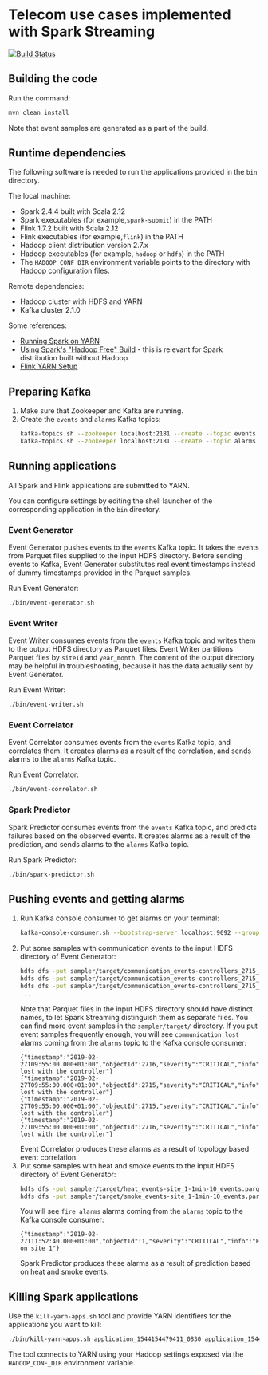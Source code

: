# Telecom use cases implemented with Spark Streaming

[![Build Status](https://travis-ci.com/tashoyan/telecom-streaming.svg?branch=master)](https://travis-ci.com/tashoyan/telecom-streaming)

## Building the code

Run the command:
```bash
mvn clean install
```
Note that event samples are generated as a part of the build.

## Runtime dependencies

The following software is needed to run the applications provided in the `bin` directory.

The local machine:
* Spark 2.4.4 built with Scala 2.12
* Spark executables (for example,`spark-submit`) in the PATH
* Flink 1.7.2 built with Scala 2.12
* Flink executables (for example,`flink`) in the PATH
* Hadoop client distribution version 2.7.x
* Hadoop executables (for example, `hadoop` or `hdfs`) in the PATH
* The `HADOOP_CONF_DIR` environment variable points to the directory with Hadoop configuration files.

Remote dependencies:
* Hadoop cluster with HDFS and YARN
* Kafka cluster 2.1.0

Some references:
* [Running Spark on YARN](http://spark.apache.org/docs/latest/running-on-yarn.html)
* [Using Spark's "Hadoop Free" Build](https://spark.apache.org/docs/latest/hadoop-provided.html) - this is relevant for Spark distribution built without Hadoop
* [Flink YARN Setup](https://ci.apache.org/projects/flink/flink-docs-release-1.7/ops/deployment/yarn_setup.html)

## Preparing Kafka

1. Make sure that Zookeeper and Kafka are running.
1. Create the `events` and `alarms` Kafka topics:
   ```bash
   kafka-topics.sh --zookeeper localhost:2181 --create --topic events --partitions 4 --replication-factor 1
   kafka-topics.sh --zookeeper localhost:2181 --create --topic alarms --partitions 4 --replication-factor 1
   ```

## Running applications

All Spark and Flink applications are submitted to YARN.

You can configure settings by editing the shell launcher of the corresponding application in the `bin` directory.

### Event Generator

Event Generator pushes events to the `events` Kafka topic.
It takes the events from Parquet files supplied to the input HDFS directory.
Before sending events to Kafka,
Event Generator substitutes real event timestamps instead of dummy timestamps provided in the Parquet samples.

Run Event Generator:
```bash
./bin/event-generator.sh
```

### Event Writer

Event Writer consumes events from the `events` Kafka topic
and writes them to the output HDFS directory as Parquet files.
Event Writer partitions Parquet files by `siteId` and `year_month`.
The content of the output directory may be helpful in troubleshooting,
because it has the data actually sent by Event Generator.

Run Event Writer:
```bash
./bin/event-writer.sh
```

### Event Correlator

Event Correlator consumes events from the `events` Kafka topic, and correlates them.
It creates alarms as a result of the correlation, and sends alarms to the `alarms` Kafka topic. 

Run Event Correlator:
```bash
./bin/event-correlator.sh
```

### Spark Predictor

Spark Predictor consumes events from the `events` Kafka topic, and predicts failures based on the observed events.
It creates alarms as a result of the prediction, and sends alarms to the `alarms` Kafka topic. 

Run Spark Predictor:
```bash
./bin/spark-predictor.sh
```

## Pushing events and getting alarms

1. Run Kafka console consumer to get alarms on your terminal:
   ```bash
   kafka-console-consumer.sh --bootstrap-server localhost:9092 --group alarms --topic alarms
   ```
1. Put some samples with communication events to the input HDFS directory of Event Generator:
   ```bash
   hdfs dfs -put sampler/target/communication_events-controllers_2715_2716_all-1min-uniq.parquet /stream/input/events1.parquet
   hdfs dfs -put sampler/target/communication_events-controllers_2715_2716_all-1min-uniq.parquet /stream/input/events2.parquet
   hdfs dfs -put sampler/target/communication_events-controllers_2715_2716_all-1min-uniq.parquet /stream/input/events3.parquet
   ...
   ```
   Note that Parquet files in the input HDFS directory should have distinct names,
   to let Spark Streaming distinguish them as separate files.
   You can find more event samples in the `sampler/target/` directory.
   If you put event samples frequently enough,
   you will see `communication lost` alarms coming from the `alarms` topic to the Kafka console consumer:
   ```text
   {"timestamp":"2019-02-27T09:55:00.000+01:00","objectId":2716,"severity":"CRITICAL","info":"Communication lost with the controller"}
   {"timestamp":"2019-02-27T09:55:00.000+01:00","objectId":2715,"severity":"CRITICAL","info":"Communication lost with the controller"}
   {"timestamp":"2019-02-27T09:55:00.000+01:00","objectId":2715,"severity":"CRITICAL","info":"Communication lost with the controller"}
   {"timestamp":"2019-02-27T09:55:00.000+01:00","objectId":2716,"severity":"CRITICAL","info":"Communication lost with the controller"}
   ```
   Event Correlator produces these alarms as a result of topology based event correlation.
1. Put some samples with heat and smoke events to the input HDFS directory of Event Generator:
   ```bash
   hdfs dfs -put sampler/target/heat_events-site_1-1min-10_events.parquet /stream/input/events12.parquet
   hdfs dfs -put sampler/target/smoke_events-site_1-1min-10_events.parquet /stream/input/events13.parquet
   ```
   You will see `fire alarms` alarms coming from the `alarms` topic to the Kafka console consumer:
   ```text
   {"timestamp":"2019-02-27T11:52:40.000+01:00","objectId":1,"severity":"CRITICAL","info":"Fire on site 1"}
   ```
   Spark Predictor produces these alarms as a result of prediction based on heat and smoke events.

## Killing Spark applications

Use the `kill-yarn-apps.sh` tool and provide YARN identifiers for the applications you want to kill:
```bash
./bin/kill-yarn-apps.sh application_1544154479411_0830 application_1544154479411_0831 application_1544154479411_0837
```
The tool connects to YARN using your Hadoop settings exposed via the `HADOOP_CONF_DIR` environment variable.

